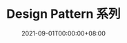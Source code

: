 ---
title: 'Design Pattern 系列'
date: 2021-09-01T00:00:00+08:00
tags:
    - 'go'
    - 'design-pattern'
menu:
    main:
        name: Design Pattern 系列
        weight: 11
        params:
            icon: archives
image: 'cover.png'
---
